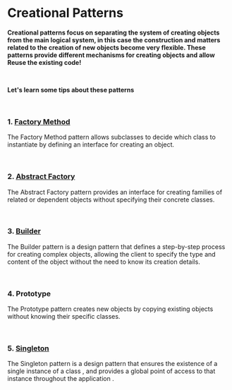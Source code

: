

# Creational Patterns


**Creational patterns focus on separating the system of creating objects from the main logical system, in this case the construction and matters related to the creation of new objects become very flexible. These patterns provide different mechanisms for creating objects and allow Reuse the existing code!**

<br/>

**Let's learn some tips about these patterns**

<br/>

###  1. [Factory Method](https://github.com/Syaw0/Design-Patterns/tree/master/src/Creational_Patterns/Factory_Method)


The Factory Method pattern
allows subclasses to decide
which class to instantiate by
defining an interface for creating
an object.

<br/>

###  2. [Abstract Factory](https://github.com/Syaw0/Design-Patterns/tree/master/src/Creational_Patterns/Abstract_Factory)

The Abstract Factory pattern
provides an interface for creating
families of related or dependent
objects without specifying their
concrete classes.

<br/>

###  3. [Builder](https://github.com/Syaw0/Design-Patterns/tree/master/src/Creational_Patterns/Builder)


The Builder pattern is a
design pattern that defines a
step-by-step process for creating
complex objects, allowing the
client to specify the type and
content of the object without the
need to know its creation details.

<br/>

###  4. Prototype


The Prototype pattern creates
new objects by copying existing
objects without knowing their
specific classes.

<br/>

###  5. [Singleton](https://github.com/Syaw0/Design-Patterns/tree/master/src/Creational_Patterns/Singleton)

The Singleton pattern is a design pattern that ensures the existence of a single instance of a class , and provides a global point of access to that instance throughout the application .

<br/>


